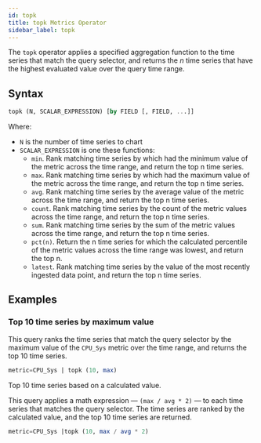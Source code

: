 ```yaml
---
id: topk
title: topk Metrics Operator
sidebar_label: topk
---
```


The `topk` operator applies a specified aggregation function to the time series that match the query selector, and returns the *n* time series that have the highest evaluated value over the query time range.  

## Syntax

```sql
topk (N, SCALAR_EXPRESSION) [by FIELD [, FIELD, ...]]
```

Where: 

* `N` is the number of time series to chart
* `SCALAR_EXPRESSION` is one these functions:
    * `min`. Rank matching time series by which had the minimum value of the metric across the time range, and return the top n time series. 
    * `max`. Rank matching time series by which had the maximum value of the metric across the time range, and return the top n time series.
    * `avg`. Rank matching time series by the average value of the metric across the time range, and return the top n time series. 
    * `count`. Rank matching time series by the count of the metric values across the time range, and return the top n time series. 
    * `sum`. Rank matching time series by the sum of the metric values across the time range, and return the top n time series.
    * `pct(n)`. Return the n time series for which the calculated percentile of the metric values across the time range was lowest, and return the top n. 
    * `latest`. Rank matching time series by the value of the most recently ingested data point, and return the top n time series. 

## Examples

### Top 10 time series by maximum value

This query ranks the time series that match the query selector by the maximum value of the `CPU_Sys` metric over the time range, and returns the top 10 time series.

```sql
metric=CPU_Sys | topk (10, max)
```

Top 10 time series based on a calculated value.

This query applies a math expression — `(max / avg * 2)` — to each time series that matches the query selector. The time series are ranked by the calculated value, and the top 10 time series are returned.

```sql
metric=CPU_Sys |topk (10, max / avg * 2)
```
